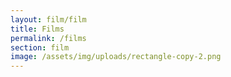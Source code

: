 ```yaml
---
layout: film/film
title: Films
permalink: /films
section: film
image: /assets/img/uploads/rectangle-copy-2.png
---
```

